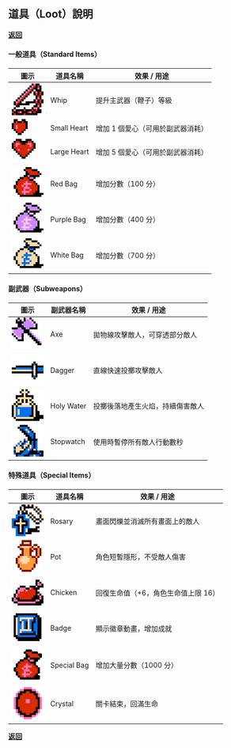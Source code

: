 ## 道具（Loot）說明
[**返回**](Documentation.md)

#### 一般道具（Standard Items）  

| 圖示                             | 道具名稱       | 效果 / 用途                       |
|----------------------------------|---------------|----------------------------------|
| ![](images/loot/whip.png)        | Whip          | 提升主武器（鞭子）等級             |
| ![](images/loot/heart-1.png)     | Small Heart   | 增加 1 個愛心（可用於副武器消耗）   |
| ![](images/loot/heart-2.png)     | Large Heart   | 增加 5 個愛心（可用於副武器消耗）   |
| ![](images/loot/bag-1.png)       | Red Bag       | 增加分數（100 分）                 |
| ![](images/loot/bag-2.png)       | Purple Bag    | 增加分數（400 分）                 |
| ![](images/loot/bag-3.png)       | White Bag     | 增加分數（700 分）                 |

#### 副武器（Subweapons）

| 圖示                              | 副武器名稱    | 效果 / 用途                        |
|-----------------------------------|--------------|-----------------------------------|
| ![](images/loot/axe.png)         | Axe           | 拋物線攻擊敵人，可穿透部分敵人       |
| ![](images/loot/dagger.png)      | Dagger        | 直線快速投擲攻擊敵人                |
| ![](images/loot/holywater.png)   | Holy Water    | 投擲後落地產生火焰，持續傷害敵人     |
| ![](images/loot/stopwatch.png)   | Stopwatch     | 使用時暫停所有敵人行動數秒           |

#### 特殊道具（Special Items）
| 圖示                             | 道具名稱       | 效果 / 用途                         |
|----------------------------------|---------------|------------------------------------|
| ![](images/loot/rosary.png)      | Rosary        | 畫面閃爍並消滅所有畫面上的敵人        |
| ![](images/loot/pot.png)         | Pot           | 角色短暫隱形，不受敵人傷害            |
| ![](images/loot/chicken.png)     | Chicken       | 回復生命值（+6，角色生命值上限 16）   |
| ![](images/loot/badge.png)       | Badge         | 顯示徽章動畫，增加成就               |
| ![](images/loot/bag-4.gif)       | Special Bag   | 增加大量分數（1000 分）              |
| ![](images/loot/crystal.gif)     | Crystal       | 關卡結束，回滿生命                   |

[**返回**](Documentation.md)